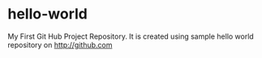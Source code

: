 # hello-world
My First Git Hub Project Repository. 
It is created using sample hello world repository on http://github.com
